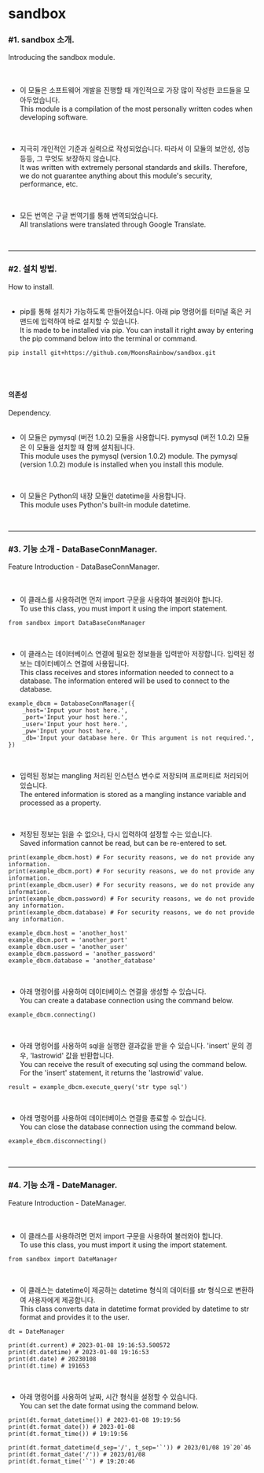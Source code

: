 # sandbox

### #1. sandbox 소개. 
Introducing the sandbox module.  
<br><br>

- 이 모듈은 소프트웨어 개발을 진행할 때 개인적으로 가장 많이 작성한 코드들을 모아두었습니다.  
This module is a compilation of the most personally written codes when developing software.  
<br>  

- 지극히 개인적인 기준과 실력으로 작성되었습니다. 따라서 이 모듈의 보안성, 성능 등등, 그 무엇도 보장하지 않습니다.  
It was written with extremely personal standards and skills. Therefore, we do not guarantee anything about this module's security, performance, etc.
<br>

- 모든 번역은 구글 번역기를 통해 번역되었습니다.  
All translations were translated through Google Translate.  
<br>

-----

### #2. 설치 방법.  
How to install.
<br><br>

- pip를 통해 설치가 가능하도록 만들어졌습니다. 아래 pip 명령어를 터미널 혹은 커맨드에 입력하여 바로 설치할 수 있습니다.  
It is made to be installed via pip. You can install it right away by entering the pip command below into the terminal or command.
~~~
pip install git+https://github.com/MoonsRainbow/sandbox.git
~~~  
<br><br>

#### 의존성
Dependency.
<br><br>

- 이 모듈은 pymysql (버전 1.0.2) 모듈을 사용합니다. pymysql (버전 1.0.2) 모듈은 이 모듈을 설치할 때 함께 설치됩니다.  
This module uses the pymysql (version 1.0.2) module. The pymysql (version 1.0.2) module is installed when you install this module.
<br>

- 이 모듈은 Python의 내장 모듈인 datetime을 사용합니다.  
This module uses Python's built-in module datetime.
<br>

-----

### #3. 기능 소개 - DataBaseConnManager.
Feature Introduction - DataBaseConnManager.  
<br><br>

- 이 클래스를 사용하려면 먼저 import 구문을 사용하여 불러와야 합니다.  
To use this class, you must import it using the import statement.
~~~
from sandbox import DataBaseConnManager
~~~
<br>

- 이 클래스는 데이터베이스 연결에 필요한 정보들을 입력받아 저장합니다. 입력된 정보는 데이터베이스 연결에 사용됩니다.  
This class receives and stores information needed to connect to a database. The information entered will be used to connect to the database.
~~~
example_dbcm = DatabaseConnManager({
    _host='Input your host here.',
    _port='Input your host here.',
    _user='Input your host here.',
    _pw='Input your host here.',
    _db='Input your database here. Or This argument is not required.',
})
~~~
<br>

- 입력된 정보는 mangling 처리된 인스턴스 변수로 저장되며 프로퍼티로 처리되어 있습니다.  
The entered information is stored as a mangling instance variable and processed as a property.
<br>

- 저장된 정보는 읽을 수 없으나, 다시 입력하여 설정할 수는 있습니다.  
Saved information cannot be read, but can be re-entered to set.
~~~
print(example_dbcm.host) # For security reasons, we do not provide any information.
print(example_dbcm.port) # For security reasons, we do not provide any information.
print(example_dbcm.user) # For security reasons, we do not provide any information.
print(example_dbcm.password) # For security reasons, we do not provide any information.
print(example_dbcm.database) # For security reasons, we do not provide any information.

example_dbcm.host = 'another_host'
example_dbcm.port = 'another_port'
example_dbcm.user = 'another_user'
example_dbcm.password = 'another_password'
example_dbcm.database = 'another_database'
~~~
<br>

- 아래 명령어를 사용하여 데이터베이스 연결을 생성할 수 있습니다.  
You can create a database connection using the command below.
~~~
example_dbcm.connecting()
~~~
<br>

- 아래 명령어를 사용하여 sql을 실행한 결과값을 받을 수 있습니다. 'insert' 문의 경우, 'lastrowid' 값을 반환합니다.  
You can receive the result of executing sql using the command below. For the 'insert' statement, it returns the 'lastrowid' value.
~~~
result = example_dbcm.execute_query('str type sql')
~~~
<br>

- 아래 명령어를 사용하여 데이터베이스 연결을 종료할 수 있습니다.  
You can close the database connection using the command below.
~~~
example_dbcm.disconnecting()
~~~
<br>

-----

### #4. 기능 소개 - DateManager.
Feature Introduction - DateManager.  
<br><br>

- 이 클래스를 사용하려면 먼저 import 구문을 사용하여 불러와야 합니다.  
To use this class, you must import it using the import statement.
~~~
from sandbox import DateManager
~~~
<br>

- 이 클래스는 datetime이 제공하는 datetime 형식의 데이터를 str 형식으로 변환하여 사용자에게 제공합니다.  
This class converts data in datetime format provided by datetime to str format and provides it to the user.
~~~
dt = DateManager

print(dt.current) # 2023-01-08 19:16:53.500572
print(dt.datetime) # 2023-01-08 19:16:53
print(dt.date) # 20230108
print(dt.time) # 191653
~~~
<br>

- 아래 명령어를 사용하여 날짜, 시간 형식을 설정할 수 있습니다.  
You can set the date format using the command below.
~~~
print(dt.format_datetime()) # 2023-01-08 19:19:56
print(dt.format_date()) # 2023-01-08
print(dt.format_time()) # 19:19:56

print(dt.format_datetime(d_sep='/', t_sep='`')) # 2023/01/08 19`20`46
print(dt.format_date('/')) # 2023/01/08
print(dt.format_time('`') # 19:20:46
~~~
